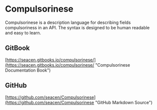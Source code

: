 # Compulsorinese

Compulsorinese is a description language for describing fields compulsoriness in an API. The syntax is designed to be human readable and easy to learn.

## GitBook

[https://seacen.gitbooks.io/compulsorinese/](https://seacen.gitbooks.io/compulsorinese/ "Compulsorinese Documentation Book")

## GitHub

[https://github.com/seacen/Compulsorinese](https://github.com/seacen/Compulsorinese "GitHub Markdown Source")

